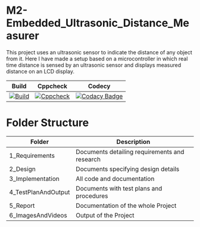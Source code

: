 # M2-Embedded_Ultrasonic_Distance_Measurer
This project uses an ultrasonic sensor to indicate the distance of any object from it. Here I have made a setup based on a microcontroller in which real time distance is sensed by an ultrasonic sensor and displays measured distance on an LCD display.

| Build | Cppcheck | Codecy | 
| ----- | ----- | ----- |
| [![Build](https://github.com/RevansiddappaRevansiddappa/M2-Embedded_Ultrasonic_Distance_Measurer/actions/workflows/compile.yml/badge.svg)](https://github.com/RevansiddappaRevansiddappa/M2-Embedded_Ultrasonic_Distance_Measurer/actions/workflows/compile.yml) | [![Cppcheck](https://github.com/RevansiddappaRevansiddappa/M2-Embedded_Ultrasonic_Distance_Measurer/actions/workflows/cpp-check.yml/badge.svg)](https://github.com/RevansiddappaRevansiddappa/M2-Embedded_Ultrasonic_Distance_Measurer/actions/workflows/cpp-check.yml) | [![Codacy Badge](https://app.codacy.com/project/badge/Grade/5d080e3cb2694cc49568f57016a8b556)](https://www.codacy.com/gh/RevansiddappaRevansiddappa/M2-Embedded_Ultrasonic_Distance_Measurer/dashboard?utm_source=github.com&amp;utm_medium=referral&amp;utm_content=RevansiddappaRevansiddappa/M2-Embedded_Ultrasonic_Distance_Measurer&amp;utm_campaign=Badge_Grade) |
# Folder Structure
| Folder | Description |
| ----- | ----- |
| 1_Requirements | Documents detailing requirements and  research |
| 2_Design | Documents specifying design details |
| 3_Implementation | All code and documentation |
| 4_TestPlanAndOutput | Documents with test plans and procedures |
| 5_Report | Documentation of the whole Project |
| 6_ImagesAndVideos | Output of the Project |
